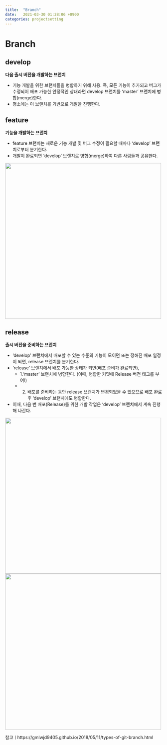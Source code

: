 ```yaml
---
title:  "Branch"
date:   2021-03-30 01:28:06 +0900
categories: projectsetting
---
```

# Branch


## develop
**다음 출시 버전을 개발하는 브랜치**
- 기능 개발을 위한 브랜치들을 병합하기 위해 사용. 즉, 모든 기능이 추가되고 버그가 수정되어 배포 가능한 안정적인 상태라면 develop 브랜치를 ‘master’ 브랜치에 병합(merge)한다. 
- 평소에는 이 브랜치를 기반으로 개발을 진행한다.

## feature
**기능을 개발하는 브랜치**
- feature 브랜치는 새로운 기능 개발 및 버그 수정이 필요할 때마다 ‘develop’ 브랜치로부터 분기한다. 
- 개발이 완료되면 ‘develop’ 브랜치로 병합(merge)하여 다른 사람들과 공유한다.
<img src ="https://user-images.githubusercontent.com/69136340/112574837-7bb68400-8e32-11eb-9845-2569d38f0524.png" width="500">


## release
**출시 버전을 준비하는 브랜치**
- ‘develop’ 브랜치에서 배포할 수 있는 수준의 기능이 모이면 또는 정해진 배포 일정이 되면, release 브랜치를 분기한다.
- ‘release’ 브랜치에서 배포 가능한 상태가 되면(배포 준비가 완료되면),
  - 1.‘master’ 브랜치에 병합한다. (이때, 병합한 커밋에 Release 버전 태그를 부여!)
  - 2. 배포를 준비하는 동안 release 브랜치가 변경되었을 수 있으므로 배포 완료 후 ‘develop’ 브랜치에도 병합한다.
- 이때, 다음 번 배포(Release)를 위한 개발 작업은 ‘develop’ 브랜치에서 계속 진행해 나간다.
<img src ="https://user-images.githubusercontent.com/69136340/112574867-8b35cd00-8e32-11eb-9b7d-d8f6f23d0e96.png" width="500">

<img src = "https://user-images.githubusercontent.com/69136340/112576567-e0bfa900-8e35-11eb-9dd9-de48ad87768b.png" width="500">

참고ㅣhttps://gmlwjd9405.github.io/2018/05/11/types-of-git-branch.html
